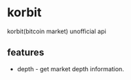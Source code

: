 korbit
======

korbit(bitcoin market) unofficial api

features
--------

* depth - get market depth information.
